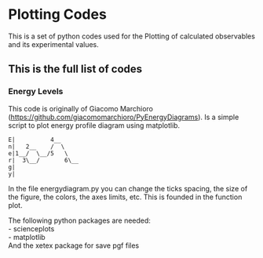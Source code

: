 # Plotting Codes
This is a set of python codes used for the Plotting of calculated observables and its experimental values.

## This is the full list of codes

### Energy Levels
This code is originally of Giacomo Marchioro (https://github.com/giacomomarchioro/PyEnergyDiagrams). Is a simple script to plot energy profile diagram using matplotlib.
```
E|          4__
n|   2__    /  \
e|1__/  \__/5   \
r|  3\__/       6\__
g|
y|
```
In the file energydiagram.py you can change the ticks spacing, the size of the figure, the colors, the axes limits, etc. This is founded in the function plot.

The following python packages are needed:\
    - scienceplots\
    - matplotlib\
    And the xetex package for save pgf files
